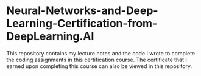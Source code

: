 # Neural-Networks-and-Deep-Learning-Certification-from-DeepLearning.AI
This repository contains my lecture notes and the code I wrote to complete the coding assignments in this certification course. The certificate that I earned upon completing this course can also be viewed in this repository.
